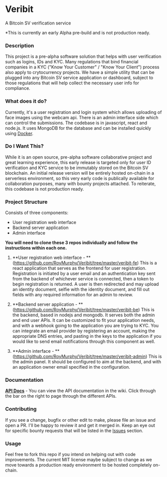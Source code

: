 # Veribit
A Bitcoin SV verification service

*This is currently an early Alpha pre-build and is not production ready.

### Description
This project is a pre-alpha software solution that helps with user verification such as logins, IDs and KYC. Many regulations that bind financial companies in a KYC ("Know Your Customer" / "Know Your Client") process also apply to crytocurrency projects. We have a simple utility that can be plugged into any Bitcoin SV service application or dashboard, subject to those regulations that will help collect the necessary user info for compliance.

### What does it do?
Currently, it's a user registration and login system which allows uploading of face images using the webcam api. There is an admin interface side which can control the submissions. The codebase is in javascript, react and node.js. It uses MongoDB for the database and can be installed quickly using [Docker](https://docker.com/).


### Do I Want This?

While it is an open source, pre-alpha software collaborative project and great learning experience, this early release is targeted only for user ID verification and KYC service to be immutably stored on the Bitcoin SV blockchain. An initial release version will be entirely hosted on-chain in a serverless environment, so this very early code is publically available for collaboration purposes, many with bounty projects attached. To reiterate, this codebase is not production ready. 

### Project Structure

Consists of three components:
* User registration web interface
* Backend server application
* Admin interface


**You will need to clone these 3 repos individually and follow the instructions within each one.**

1. **User registration web interface - **
(https://github.com/RoyMurphy/Veribit/tree/master/veribit-fe)   This is a react application that serves as the frontend for user registration. Registration is initiated by a user email and an authentication key sent from the backend of whichever service is connected, then a token to begin registration is returned. A user is then redirected and may upload an identity document, selfie with the identity document, and fill out fields with any required information for an admin to review.

2. **Backend server application - **
(https://github.com/RoyMurphy/Veribit/tree/master/veribit-be)   This is the backend, based in nodejs and mongodb. It serves both the admin and end user APIs. It can be customized to fit your application needs, and with a webhook going to the application you are trying to KYC. You can integrate an email provider by registering an account, making the appropriate DNS entries, and pasting in the keys to the application if you would like to send email notifications through this component as well.

3. **Admin interface - **
(https://github.com/RoyMurphy/Veribit/tree/master/veribit-admin)  This is the admin panel. It should be configured to aim at the backend, and with an application owner email specified in the configuration.

### Documentation

[**API Docs**](https://github.com/RoyMurphy/Veribit/wiki) - You can view the API documentation in the wiki. Click through the bar on the right to page through the different APIs.

### Contributing

If you see a change, bugfix or other edit to make, please file an issue and open a PR. I'll be happy to review it and get it merged in. Keep an eye out for specific bounty requests that will be listed in the [Issues](https://github.com/RoyMurphy/Veribit/issues) section.

### Usage

Feel free to fork this repo if you intend on helping out with code improvements. The current MIT license maybe subject to change as we move towards a production ready environment to be hosted completely on-chain.
